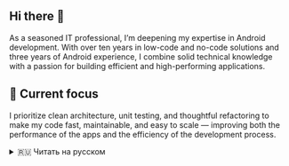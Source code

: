 ## Hi there 👋

As a seasoned IT professional, I’m deepening my expertise in Android development. With over ten years in low-code and no-code solutions and three years of Android experience, I combine solid technical knowledge with a passion for building efficient and high-performing applications. 

## 🔭 Current focus

I prioritize clean architecture, unit testing, and thoughtful refactoring to make my code fast, maintainable, and easy to scale — improving both the performance of the apps and the efficiency of the development process.

<details>
<summary>🇷🇺 Читать на русском</summary>

## Привет 👋
  
Я опытный IT-специалист и продолжаю углублять свои знания в Android-разработке. Имея боллее десяти лет опыта с low-code и no-code решениями и три года опыта в Android, я сочетаю уверенные технические знания со стремлением создавать производительные и эффективные приложения. 

## Текущий интерес

В своей работе я стараюсь придерживаться принципов чистой архитектуры, использую модульное тестирование и уделяю большое внимание рефакторингу, чтобы делать код быстрым, удобным в сопровождении и масштабируемым, повышая как производительность приложений, так и эффективность разработки.

</details>

<!--
**osipkat/osipkat** is a ✨ _special_ ✨ repository because its `README.md` (this file) appears on your GitHub profile.

Here are some ideas to get you started:

- 🔭 I’m currently working on ...
- 🌱 I’m currently learning ...
- 👯 I’m looking to collaborate on ...
- 🤔 I’m looking for help with ...
- 💬 Ask me about ...
- 📫 How to reach me: ...
- 😄 Pronouns: ...
- ⚡ Fun fact: ...
-->
